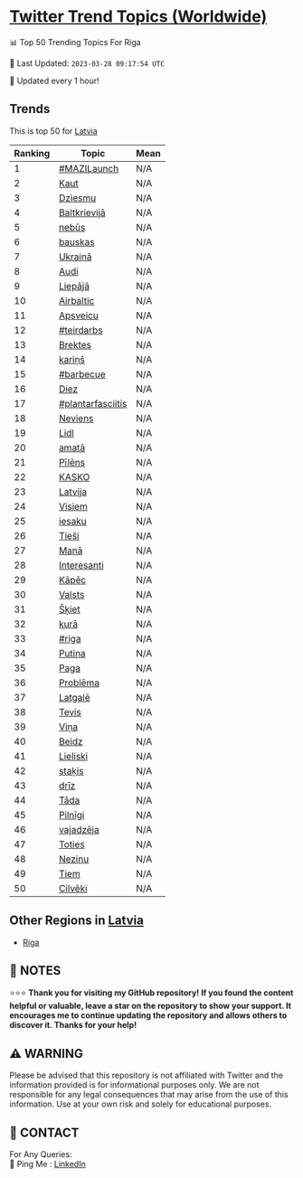 [Twitter Trend Topics (Worldwide)](https://github.com/ErcinDedeoglu/Twitter-Trend-Topics)
==========


📊 Top 50 Trending Topics For Riga

📆 Last Updated: `2023-03-28 09:17:54 UTC`

🔧 Updated every 1 hour!


## Trends

This is top 50 for [Latvia](</Latvia>)

| Ranking | Topic | Mean |
| ------- | ------------ | ------------ |
| 1 | [#MAZILaunch](http://twitter.com/search?q=%23MAZILaunch) | N/A |
| 2 | [Kaut](http://twitter.com/search?q=Kaut) | N/A |
| 3 | [Dziesmu](http://twitter.com/search?q=Dziesmu) | N/A |
| 4 | [Baltkrievijā](http://twitter.com/search?q=Baltkrievij%c4%81) | N/A |
| 5 | [nebūs](http://twitter.com/search?q=neb%c5%abs) | N/A |
| 6 | [bauskas](http://twitter.com/search?q=bauskas) | N/A |
| 7 | [Ukrainā](http://twitter.com/search?q=Ukrain%c4%81) | N/A |
| 8 | [Audi](http://twitter.com/search?q=Audi) | N/A |
| 9 | [Liepājā](http://twitter.com/search?q=Liep%c4%81j%c4%81) | N/A |
| 10 | [Airbaltic](http://twitter.com/search?q=Airbaltic) | N/A |
| 11 | [Apsveicu](http://twitter.com/search?q=Apsveicu) | N/A |
| 12 | [#teirdarbs](http://twitter.com/search?q=%23teirdarbs) | N/A |
| 13 | [Brektes](http://twitter.com/search?q=Brektes) | N/A |
| 14 | [kariņš](http://twitter.com/search?q=kari%c5%86%c5%a1) | N/A |
| 15 | [#barbecue](http://twitter.com/search?q=%23barbecue) | N/A |
| 16 | [Diez](http://twitter.com/search?q=Diez) | N/A |
| 17 | [#plantarfasciitis](http://twitter.com/search?q=%23plantarfasciitis) | N/A |
| 18 | [Neviens](http://twitter.com/search?q=Neviens) | N/A |
| 19 | [Lidl](http://twitter.com/search?q=Lidl) | N/A |
| 20 | [amatā](http://twitter.com/search?q=amat%c4%81) | N/A |
| 21 | [Pīlēns](http://twitter.com/search?q=P%c4%abl%c4%93ns) | N/A |
| 22 | [KASKO](http://twitter.com/search?q=KASKO) | N/A |
| 23 | [Latvija](http://twitter.com/search?q=Latvija) | N/A |
| 24 | [Visiem](http://twitter.com/search?q=Visiem) | N/A |
| 25 | [iesaku](http://twitter.com/search?q=iesaku) | N/A |
| 26 | [Tieši](http://twitter.com/search?q=Tie%c5%a1i) | N/A |
| 27 | [Manā](http://twitter.com/search?q=Man%c4%81) | N/A |
| 28 | [Interesanti](http://twitter.com/search?q=Interesanti) | N/A |
| 29 | [Kāpēc](http://twitter.com/search?q=K%c4%81p%c4%93c) | N/A |
| 30 | [Valsts](http://twitter.com/search?q=Valsts) | N/A |
| 31 | [Šķiet](http://twitter.com/search?q=%c5%a0%c4%b7iet) | N/A |
| 32 | [kurā](http://twitter.com/search?q=kur%c4%81) | N/A |
| 33 | [#riga](http://twitter.com/search?q=%23riga) | N/A |
| 34 | [Putina](http://twitter.com/search?q=Putina) | N/A |
| 35 | [Paga](http://twitter.com/search?q=Paga) | N/A |
| 36 | [Problēma](http://twitter.com/search?q=Probl%c4%93ma) | N/A |
| 37 | [Latgalē](http://twitter.com/search?q=Latgal%c4%93) | N/A |
| 38 | [Tevis](http://twitter.com/search?q=Tevis) | N/A |
| 39 | [Viņa](http://twitter.com/search?q=Vi%c5%86a) | N/A |
| 40 | [Beidz](http://twitter.com/search?q=Beidz) | N/A |
| 41 | [Lieliski](http://twitter.com/search?q=Lieliski) | N/A |
| 42 | [staķis](http://twitter.com/search?q=sta%c4%b7is) | N/A |
| 43 | [drīz](http://twitter.com/search?q=dr%c4%abz) | N/A |
| 44 | [Tāda](http://twitter.com/search?q=T%c4%81da) | N/A |
| 45 | [Pilnīgi](http://twitter.com/search?q=Piln%c4%abgi) | N/A |
| 46 | [vajadzēja](http://twitter.com/search?q=vajadz%c4%93ja) | N/A |
| 47 | [Toties](http://twitter.com/search?q=Toties) | N/A |
| 48 | [Nezinu](http://twitter.com/search?q=Nezinu) | N/A |
| 49 | [Tiem](http://twitter.com/search?q=Tiem) | N/A |
| 50 | [Cilvēki](http://twitter.com/search?q=Cilv%c4%93ki) | N/A |



## Other Regions in [Latvia](</Latvia>)

* [Riga](</Latvia/Riga.md>)



## 📝 NOTES

⭐⭐⭐ **Thank you for visiting my GitHub repository! If you found the content helpful or valuable, leave a star on the repository to show your support. It encourages me to continue updating the repository and allows others to discover it. Thanks for your help!**


## ⚠️ WARNING

Please be advised that this repository is not affiliated with Twitter and the information provided is for informational purposes only. We are not responsible for any legal consequences that may arise from the use of this information. Use at your own risk and solely for educational purposes.


## 📨 CONTACT

 For Any Queries:  
            🏓 Ping Me : [LinkedIn](https://www.linkedin.com/in/ercindedeoglu/)
